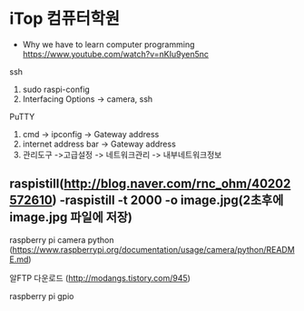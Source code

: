 # iTop 컴퓨터학원

- Why we have to learn computer programming
https://www.youtube.com/watch?v=nKIu9yen5nc

ssh
1. sudo raspi-config
2. Interfacing Options
 -> camera, ssh
 
PuTTY
1. cmd -> ipconfig -> Gateway address
2. internet address bar -> Gateway address
3. 관리도구 ->고급설정 -> 네트워크관리 -> 내부네트워크정보

raspistill(http://blog.naver.com/rnc_ohm/40202572610)
-raspistill -t 2000 -o image.jpg(2초후에 image.jpg 파일에 저장)
-



raspberry pi camera python
(https://www.raspberrypi.org/documentation/usage/camera/python/README.md)

알FTP 다운로드
(http://modangs.tistory.com/945)

raspberry pi gpio

